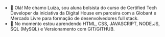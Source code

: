 - 👋 Olá! Me chamo Luiza, sou aluna bolsista do curso de Certified Tech Developer da iniciativa da Digital House em parceira com a Globant e Mercado Livre para formação de desenvolvedores full stack.
- 🌱 No momento estou aprendendo HTML, CSS, JAVASCRIPT, NODE.JS, SQL (MySQL) e Versionamento com GIT/GITHUB.

<!---
lulutti/lulutti is a ✨ special ✨ repository because its `README.md` (this file) appears on your GitHub profile.
You can click the Preview link to take a look at your changes.
--->
